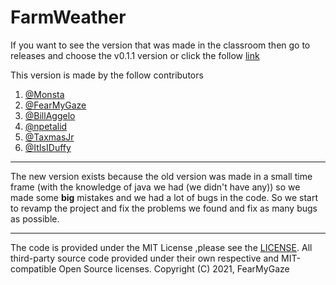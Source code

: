 # FarmWeather

If you want to see the version that was made in the classroom then go to releases and choose the v0.1.1 version or click the follow [link](https://github.com/FearMyGaze/FarmWeather/releases/tag/v0.1.1 "link")

This version is made by the follow contributors
1. [@Monsta](https://github.com/Mon5ta "@Monsta")
2. [@FearMyGaze](https://github.com/FearMyGaze "@FearMyGaze")
3. [@BillAggelo](https://github.com/BillAggelo "@BillAggelo")
4. [@npetalid](https://github.com/npetalid "@npetalid")
5. [@TaxmasJr](https://github.com/TaxmasJr "@TaxmasJr")
6. [@ItIsIDuffy](https://github.com/ItIsIDuffy "@ItIsIDuffy")

------------
The new version exists because the old version was made in a small time frame (with the knowledge of java we had (we didn't have any))
so we made some **big** mistakes and we had a lot of bugs in the code. So we start to revamp the project and fix the problems we found and fix as many bugs as possible.

------------
The code is provided under the MIT License ,please see the [LICENSE](https://github.com/FearMyGaze/FarmWeather/blob/master/LICENSE "LICENSE"). All third-party source code provided under their own respective and MIT-compatible Open Source licenses.
Copyright (C) 2021, FearMyGaze
